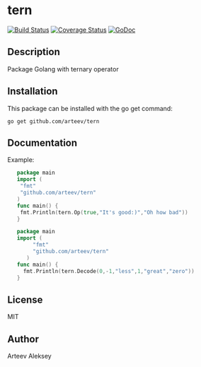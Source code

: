 # tern

[![Build Status](https://travis-ci.org/arteev/tern.svg?branch=master)](https://travis-ci.org/arteev/tern)
[![Coverage Status](https://coveralls.io/repos/arteev/tern/badge.svg?branch=master&service=github)](https://coveralls.io/github/arteev/tern?branch=master)
[![GoDoc](https://godoc.org/github.com/arteev/tern?status.png)](https://godoc.org/github.com/arteev/tern)

Description
-----------

Package Golang with ternary operator

Installation
------------

This package can be installed with the go get command:

    go get github.com/arteev/tern

Documentation
-------------
Example:

```go
   package main
   import (
   	"fmt"
   	"github.com/arteev/tern"
   )
   func main() {
   	fmt.Println(tern.Op(true,"It's good:)","Oh how bad"))
   }
```

```go
   package main 
   import (
      	"fmt"
      	"github.com/arteev/tern"
      )
   func main() {
     fmt.Println(tern.Decode(0,-1,"less",1,"great","zero"))
   }
```
License
-------

  MIT


Author
------

Arteev Aleksey
